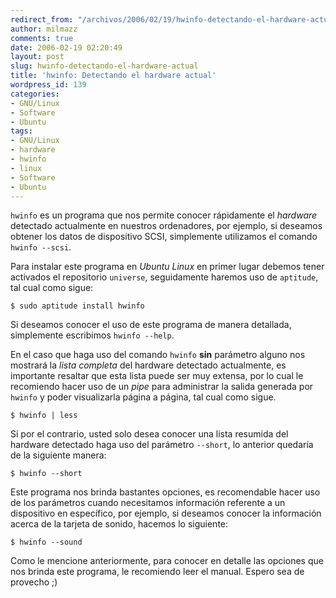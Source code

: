 ```yaml
---
redirect_from: "/archivos/2006/02/19/hwinfo-detectando-el-hardware-actual/"
author: milmazz
comments: true
date: 2006-02-19 02:20:49
layout: post
slug: hwinfo-detectando-el-hardware-actual
title: 'hwinfo: Detectando el hardware actual'
wordpress_id: 139
categories:
- GNU/Linux
- Software
- Ubuntu
tags:
- GNU/Linux
- hardware
- hwinfo
- linux
- Software
- Ubuntu
---
```


`hwinfo` es un programa que nos permite conocer rápidamente el _hardware_ detectado actualmente en nuestros ordenadores, por ejemplo, si deseamos obtener los datos de dispositivo SCSI, simplemente utilizamos el comando `hwinfo --scsi`.

Para instalar este programa en _Ubuntu Linux_ en primer lugar debemos tener activados el repositorio `universe`, seguidamente haremos uso de `aptitude`, tal cual como sigue:

    $ sudo aptitude install hwinfo

Si deseamos conocer el uso de este programa de manera detallada, simplemente escribimos `hwinfo --help`.

En el caso que haga uso del comando `hwinfo` **sin** parámetro alguno nos mostrará la _lista completa_ del hardware detectado actualmente, es importante resaltar que esta lista puede ser muy extensa, por lo cual le recomiendo hacer uso de un _pipe_ para administrar la salida generada por `hwinfo` y poder visualizarla página a página, tal cual como sigue.

    $ hwinfo | less

Si por el contrario, usted solo desea conocer una lista resumida del hardware detectado haga uso del parámetro `--short`, lo anterior quedaría de la siguiente manera:

    $ hwinfo --short

Este programa nos brinda bastantes opciones, es recomendable hacer uso de los parámetros cuando necesitamos información referente a un dispositivo en específico, por ejemplo, si deseamos conocer la información acerca de la tarjeta de sonido, hacemos lo siguiente:

    $ hwinfo --sound

Como le mencione anteriormente, para conocer en detalle las opciones que nos brinda este programa, le recomiendo leer el manual. Espero sea de provecho ;)
